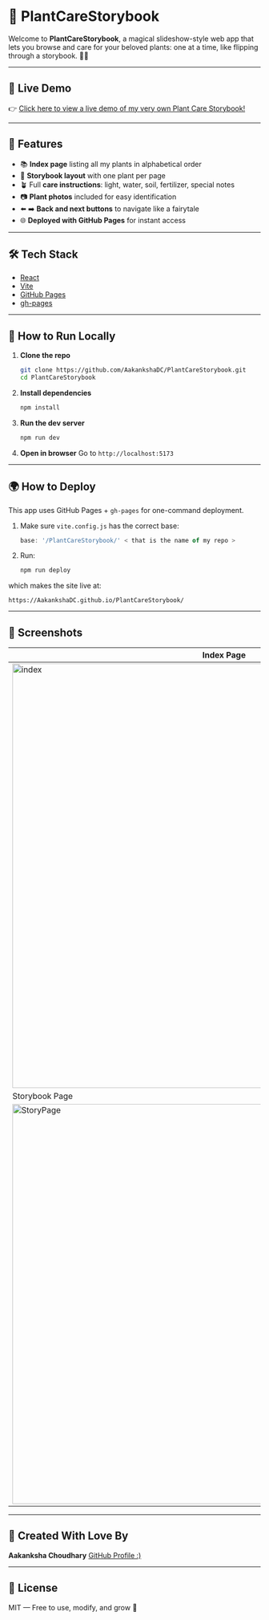 
# 🌿 PlantCareStorybook

Welcome to **PlantCareStorybook**, a magical slideshow-style web app that lets you browse and care for your beloved plants: one at a time, like flipping through a storybook. 📖✨

---

## 🔗 Live Demo

👉 [Click here to view a live demo of my very own Plant Care Storybook!](https://AakankshaDC.github.io/PlantCareStorybook/)

---

## 🌱 Features

- 📚 **Index page** listing all my plants in alphabetical order
- 🌸 **Storybook layout** with one plant per page
- 🪴 Full **care instructions**: light, water, soil, fertilizer, special notes
- 📷 **Plant photos** included for easy identification
- ⬅️ ➡️ **Back and next buttons** to navigate like a fairytale
- 🌐 **Deployed with GitHub Pages** for instant access

---

## 🛠 Tech Stack

- [React](https://reactjs.org/)
- [Vite](https://vitejs.dev/)
- [GitHub Pages](https://pages.github.com/)
- [gh-pages](https://www.npmjs.com/package/gh-pages)

---

## 🚀 How to Run Locally

1. **Clone the repo**
   ```bash
   git clone https://github.com/AakankshaDC/PlantCareStorybook.git
   cd PlantCareStorybook
   ```

2. **Install dependencies**
   ```bash
   npm install
   ```

3. **Run the dev server**
   ```bash
   npm run dev
   ```

4. **Open in browser**
   Go to `http://localhost:5173`

---

## 🌍 How to Deploy

This app uses GitHub Pages + `gh-pages` for one-command deployment.

1. Make sure `vite.config.js` has the correct base:
   ```js
   base: '/PlantCareStorybook/' < that is the name of my repo >
   ```

2. Run:
   ```bash
   npm run deploy
   ```

which makes the site live at:
```
https://AakankshaDC.github.io/PlantCareStorybook/
```

---

## 📸 Screenshots

| Index Page |
|------------|
| <img width="846" alt="index" src="https://github.com/user-attachments/assets/57bec705-b4e2-4d41-985c-eac8079814a6" /> |
| Storybook Page |
| <img width="797" alt="StoryPage" src="https://github.com/user-attachments/assets/c45d04d6-18a2-423b-b492-d38381b56793" /> |

---

## 🌼 Created With Love By

**Aakanksha Choudhary**  [GitHub Profile :)](https://github.com/AakankshaDC)

---

## 📝 License

MIT — Free to use, modify, and grow 🌱
